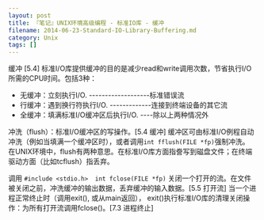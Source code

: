 ```yaml
---
layout: post
title: 『笔记』UNIX环境高级编程 - 标准IO库 - 缓冲
filename: 2014-06-23-Standard-IO-Library-Buffering.md
category: Unix
tags: []
---
```


缓冲 [5.4]
标准I/O库提供缓冲的目的是减少read和write调用次数，节省执行I/O所需的CPU时间。包括3种：
 
- 无缓冲：立刻执行I/O. -------------------标准错误流
- 行缓冲：遇到换行符执行I/O. -------------连接到终端设备的其它流
- 全缓冲：填满标准I/O缓冲区后执行I/O. ----除以上两种情况外
 
<!-- more -->

冲洗（flush）：标准I/O缓冲区的写操作。[5.4 缓冲]
缓冲区可由标准I/O例程自动冲洗（例如当填满一个缓冲区时），或者调用`int fflush(FILE *fp)`强制冲洗。
在UNIX环境中，flush有两种意思。在标准I/O库方面指誊写到磁盘文件；在终端驱动方面（比如tcflush）指丢弃。
 
调用 `#include <stdio.h>  int fclose(FILE *fp)` 关闭一个打开的流。在文件被关闭之前，冲洗缓冲的输出数据，丢弃缓冲的输入数据。[5.5 打开流]
当一个进程正常终止时（调用exit(), 或从main返回），
exit()执行标准I/O库的清理关闭操作：为所有打开流调用fclose()。[7.3 进程终止]
